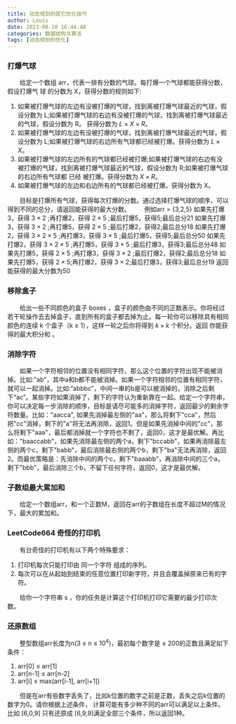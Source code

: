 ```yaml
---
title: 动态规划的其它优化技巧
author: Louis
date: 2023-08-10 16:44:48
categories: 数据结构与算法
tags: [动态规划的优化]
---
```


### 打爆气球

&emsp;&emsp;给定一个数组 arr，代表一排有分数的气球。每打爆一个气球都能获得分数，假设打爆气 球 的分数为 X，获得分数的规则如下:

1. 如果被打爆气球的左边有没被打爆的气球，找到离被打爆气球最近的气球，假设分数为 L;如果被打爆气球的右边有没被打爆的气球，找到离被打爆气球最近的气球，假设分数为 R。 获得分数为 $L \times X \times R$。
2. 如果被打爆气球的左边有没被打爆的气球，找到离被打爆气球最近的气球，假设分数为 L;如果被打爆气球的右边所有气球都已经被打爆。获得分数为 $L \times X$。
3. 如果被打爆气球的左边所有的气球都已经被打爆;如果被打爆气球的右边有没被打爆的气球，找到离被打爆气球最近的气球，假设分数为 R;如果被打爆气球的右边所有气球都 已经 被打爆。获得分数为 $X \times R$。
4. 如果被打爆气球的左边和右边所有的气球都已经被打爆。获得分数为 X。

&emsp;&emsp;目标是打爆所有气球，获得每次打爆的分数。通过选择打爆气球的顺序，可以得到不同的总分，请返回能获得的最大分数。
&emsp;&emsp;例如arr = {3,2,5} 如果先打爆3，获得 $3 \times 2$ ;再打爆2，获得 $2 \times 5$ ;最后打爆5，获得5;最后总分21 如果先打爆3，获得 $3 \times 2$ ;再打爆5，获得 $2 \times 5$ ;最后打爆2，获得2;最后总分18 如果先打爆2，获得 $3 \times 2 \times 5$ ;再打爆3，获得 $3 \times 5$ ;最后打爆5，获得5;最后总分50 如果先打爆2，获得 $3 \times 2 \times 5$ ;再打爆5，获得 $3 \times 5$ ;最后打爆3，获得3;最后总分48 如果先打爆5，获得 $2 \times 5$ ;再打爆3，获得 $3 \times 2$ ;最后打爆2，获得2;最后总分18 如果先打爆5，获得 $2 \times 5$;再打爆2，获得 $3 \times 2$;最后打爆3，获得3;最后总分19 返回能获得的最大分数为50

### 移除盒子

&emsp;&emsp;给出一些不同颜色的盒子 boxes ，盒子的颜色由不同的正数表示。你将经过若干轮操作去去掉盒子，直到所有的盒子都去掉为止。每一轮你可以移除具有相同颜色的连续 k 个盒子（k &ge; 1），这样一轮之后你将得到 $k \times k$ 个积分。返回 你能获得的最大积分和 。

### 消除字符

&emsp;&emsp;如果一个字符相邻的位置没有相同字符，那么这个位置的字符出现不能被消掉。比如:"ab"，其中a和b都不能被消掉。如果一个字符相邻的位置有相同字符，就可以一起消掉。比如:“abbbc”，中间一串的b是可以被消掉的，消除之后剩下“ac”。某些字符如果消掉了，剩下的字符认为重新靠在一起。给定一个字符串，你可以决定每一步消除的顺序，目标是请尽可能多的消掉字符，返回最少的剩余字符数量。比如："aacca", 如果先消掉最左侧的"aa"，那么将剩下"cca"，然后把"cc"消掉，剩下的"a"将无法再消除，返回1。但是如果先消掉中间的"cc"，那么将剩下"aaa"，最后都消掉就一个字符也不剩了，返回0，这才是最优解。再比如："baaccabb"，如果先消除最左侧的两个a，剩下"bccabb"，如果再消除最左侧的两个c，剩下"babb"，最后消除最右侧的两个b，剩下"ba"无法再消除，返回2。而最优策略是：先消除中间的两个c，剩下"baaabb"，再消除中间的三个a，剩下"bbb"，最后消除三个b，不留下任何字符，返回0，这才是最优解。

### 子数组最大累加和

&emsp;&emsp;给定一个数组arr，和一个正数M，返回在arr的子数组在长度不超过M的情况下，最大的累加和。

### LeetCode664 奇怪的打印机

&emsp;&emsp;有台奇怪的打印机有以下两个特殊要求：

1. 打印机每次只能打印由 同一个字符 组成的序列。
2. 每次可以在从起始到结束的任意位置打印新字符，并且会覆盖掉原来已有的字符。

&emsp;&emsp;给你一个字符串 s ，你的任务是计算这个打印机打印它需要的最少打印次数。

### 还原数组

&emsp;&emsp;整型数组arr长度为n(3 &le; n &le; $10^4$)，最初每个数字是 &le; 200的正数且满足如下条件：

1. arr[0] &le; arr[1]
2. arr[n-1] &le; arr[n-2]
3. arr[i] &le; max(arr[i-1], arr[i+1])

&emsp;&emsp;但是在arr有些数字丢失了，比如k位置的数字之前是正数，丢失之后k位置的数字为0。请你根据上述条件， 计算可能有多少种不同的arr可以满足以上条件。比如 [6,0,9] 只有还原成 [6,9,9]满足全部三个条件，所以返回1种。

